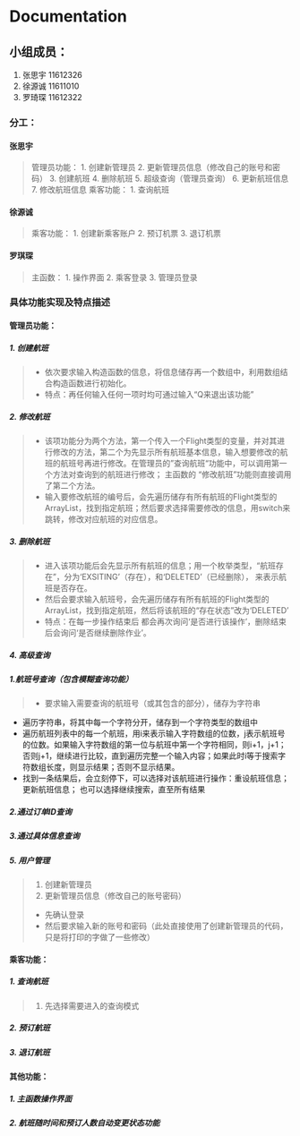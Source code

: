 # Documentation
## 小组成员：
1. 张思宇 11612326
2. 徐源诚 11611010
3. 罗琦琛 11612322

### 分工：
#### 张思宇
> 管理员功能：
        1. 创建新管理员
        2. 更新管理员信息（修改自己的账号和密码）
        3. 创建航班
        4. 删除航班
        5. 超级查询（管理员查询）
        6. 更新航班信息
        7. 修改航班信息
>  乘客功能：
        1. 查询航班

#### 徐源诚
> 乘客功能：
      1. 创建新乘客账户
      2. 预订机票
      3. 退订机票

#### 罗琪琛
> 主函数：
    1. 操作界面
    2. 乘客登录
    3. 管理员登录

### 具体功能实现及特点描述
#### 管理员功能：
##### 1. 创建航班
>  * 依次要求输入构造函数的信息，将信息储存再一个数组中，利用数组结合构造函数进行初始化。
>  * 特点：再任何输入任何一项时均可通过输入“Q来退出该功能”

##### 2. 修改航班
>  * 该项功能分为两个方法，第一个传入一个Flight类型的变量，并对其进行修改的方法，第二个为先显示所有航班基本信息，输入想要修改的航班的航班号再进行修改。在管理员的”查询航班“功能中，可以调用第一个方法对查询到的航班进行修改； 主函数的 “修改航班”功能则直接调用了第二个方法。
>  * 输入要修改航班的编号后，会先遍历储存有所有航班的Flight类型的ArrayList，找到指定航班；然后要求选择需要修改的信息，用switch来跳转，修改对应航班的对应信息。

##### 3. 删除航班
>   * 进入该项功能后会先显示所有航班的信息；用一个枚举类型，“航班存在”，分为‘EXSITING’（存在），和‘DELETED’（已经删除）， 来表示航班是否存在。
>   * 然后会要求输入航班号，会先遍历储存有所有航班的Flight类型的ArrayList，找到指定航班，然后将该航班的“存在状态”改为‘DELETED’
>  * 特点：在每一步操作结束后 都会再次询问‘是否进行该操作’，删除结束后会询问‘是否继续删除作业’。

##### 4. 高级查询
##### 1.航班号查询（包含模糊查询功能）
>   * 要求输入需要查询的航班号（或其包含的部分），储存为字符串
* 遍历字符串，将其中每一个字符分开，储存到一个字符类型的数组中
* 遍历航班列表中的每一个航班，用i来表示输入字符数组的位数，j表示航班号的位数。如果输入字符数组的第一位与航班中第一个字符相同，则i+1，j+1； 否则j+1，继续进行比较，直到遍历完整一个输入内容；如果此时i等于搜索字符数组长度，则显示结果；否则不显示结果。
* 找到一条结果后，会立刻停下，可以选择对该航班进行操作：重设航班信息；更新航班信息； 也可以选择继续搜索，直至所有结果
##### 2.通过订单ID查询
##### 3.通过具体信息查询
##### 5. 用户管理
>  1. 创建新管理员
>  2. 更新管理员信息（修改自己的账号密码）
>    * 先确认登录
>    * 然后要求输入新的账号和密码（此处直接使用了创建新管理员的代码，只是将打印的字做了一些修改）

#### 乘客功能：
##### 1. 查询航班
> 1. 先选择需要进入的查询模式

##### 2. 预订航班
##### 3. 退订航班

#### 其他功能：
##### 1. 主函数操作界面
##### 2. 航班随时间和预订人数自动变更状态功能
